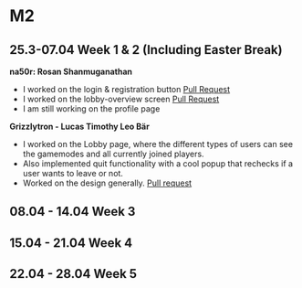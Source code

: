 # M2

## 25.3-07.04 Week 1 & 2 (Including Easter Break)

**na50r: Rosan Shanmuganathan**
- I worked on the login & registration button [Pull Request](https://github.com/sopra-fs24-group-41/sopra-fs24-group-41-client/pull/59)
- I worked on the lobby-overview screen [Pull Request](https://github.com/sopra-fs24-group-41/sopra-fs24-group-41-client/pull/60)
- I am still working on the profile page

**Grizzlytron - Lucas Timothy Leo Bär**

- I worked on the Lobby page, where the different types of users can see the gamemodes and all currently joined players.
- Also implemented quit functionality with a cool popup that rechecks if a user wants to leave or not.
- Worked on the design generally. [Pull request](https://github.com/sopra-fs24-group-41/sopra-fs24-group-41-client/pull/62)

## 08.04 - 14.04 Week 3

## 15.04 - 21.04 Week 4

## 22.04 - 28.04 Week 5
